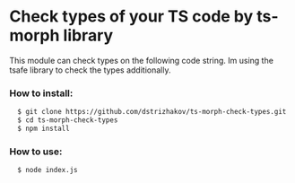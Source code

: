 # Check types of your TS code by ts-morph library

This module can check types on the following code string.
Im using the tsafe library to check the types additionally.

### How to install:

```sh
  $ git clone https://github.com/dstrizhakov/ts-morph-check-types.git
  $ cd ts-morph-check-types
  $ npm install
```

### How to use:

```sh
  $ node index.js
```
